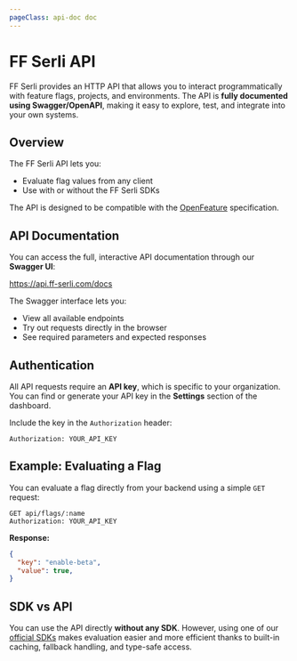 ```yaml
---
pageClass: api-doc doc
---
```


# FF Serli API

FF Serli provides an HTTP API that allows you to interact programmatically with feature flags, projects, and environments. The API is **fully documented using Swagger/OpenAPI**, making it easy to explore, test, and integrate into your own systems.

## Overview

The FF Serli API lets you:
- Evaluate flag values from any client
- Use with or without the FF Serli SDKs

The API is designed to be compatible with the [OpenFeature](https://openfeature.dev) specification.

## API Documentation

You can access the full, interactive API documentation through our **Swagger UI**:

<div class="center">
  <a href="https://api.ff-serli.com/docs" target="_blank">
    https://api.ff-serli.com/docs
  </a>
</div>

The Swagger interface lets you:

- View all available endpoints
- Try out requests directly in the browser
- See required parameters and expected responses

## Authentication

All API requests require an **API key**, which is specific to your organization. You can find or generate your API key in the **Settings** section of the dashboard.

Include the key in the `Authorization` header:

```http
Authorization: YOUR_API_KEY
```

## Example: Evaluating a Flag

You can evaluate a flag directly from your backend using a simple `GET` request:

```http
GET api/flags/:name
Authorization: YOUR_API_KEY
```

**Response:**
```json
{
  "key": "enable-beta",
  "value": true,
}
```

## SDK vs API

You can use the API directly **without any SDK**. However, using one of our [official SDKs](../sdk/index) makes evaluation easier and more efficient thanks to built-in caching, fallback handling, and type-safe access.
